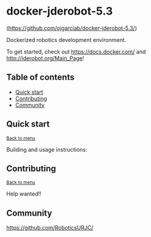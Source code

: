 # docker-jderobot-5.3
(https://github.com/ojgarciab/docker-jderobot-5.3/)

Dockerized robotics development environment.

To get started, check out <https://docs.docker.com/> and <http://jderobot.org/Main_Page>!


## Table of contents

* [Quick start](#quick-start)
* [Contributing](#contributing)
* [Community](#community)

## Quick start
<small>[Back to menu](#table-of-contents)</small>

Building and usage instructions:



## Contributing
<small>[Back to menu](#table-of-contents)</small>

Help wanted!!

## Community

https://github.com/RoboticsURJC/
